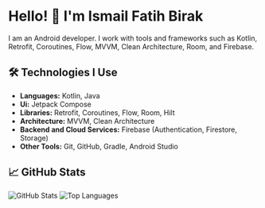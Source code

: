 # Hello! 👋 I'm Ismail Fatih Birak

I am an Android developer. I work with tools and frameworks such as Kotlin, Retrofit, Coroutines, Flow, MVVM, Clean Architecture, Room, and Firebase.

## 🛠️ Technologies I Use

- **Languages:** Kotlin, Java
- **Ui:** Jetpack Compose
- **Libraries:** Retrofit, Coroutines, Flow, Room, Hilt
- **Architecture:** MVVM, Clean Architecture
- **Backend and Cloud Services:** Firebase (Authentication, Firestore, Storage)
- **Other Tools:** Git, GitHub, Gradle, Android Studio

## 📈 GitHub Stats

![GitHub Stats](https://github-readme-stats.vercel.app/api?username=ismailfatihbirak&show_icons=true&theme=radical)
![Top Languages](https://github-readme-stats.vercel.app/api/top-langs/?username=ismailfatihbirak&layout=compact&theme=radical)

